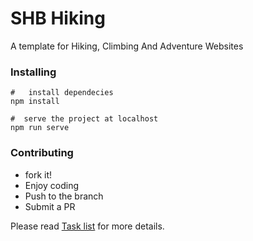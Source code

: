# SHB Hiking

A template for Hiking, Climbing And Adventure Websites

### Installing

```
#   install dependecies
npm install

#  serve the project at localhost
npm run serve
```

### Contributing
- fork it!
- Enjoy coding
- Push to the branch
- Submit a PR

Please read [Task list](https://github.com/mosrainis/SHBHiking/issues/1) for more details.